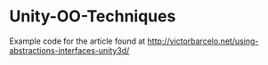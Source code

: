 Unity-OO-Techniques
===================
 Example code for the article found at http://victorbarcelo.net/using-abstractions-interfaces-unity3d/
